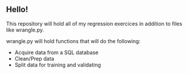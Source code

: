## Hello!

This repository will hold all of my regression exercices in addition to files like wrangle.py.

wrangle.py will hold functions that will do the following:

- Acquire data from a SQL database
- Clean/Prep data
- Split data for training and validating